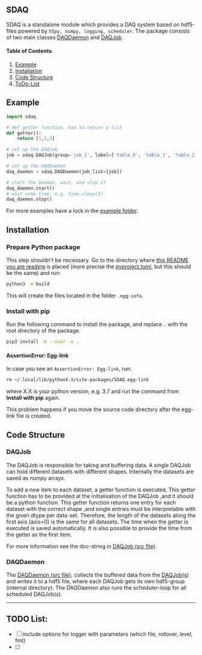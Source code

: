## SDAQ

SDAQ is a standalone module which provides a DAQ system based on hdf5-files powered by ``h5py, numpy, logging, scheduler``.
The package consists of two main classes [DAQDaemon](#daqdaemon) and [DAQJob](#daqjob).

#### Table of Contents
1. [Example](#example)
2. [Installation](#installation)
3. [Code Structure](#code-structure)
4. [ToDo-List](#todo-list)

## Example

```python
import sdaq

# def getter function, has to return a list
def getter():
    return [1,2,3]

# set up the DAQJob
job = sdaq.DAQJob(group='job_1', label=['table_0', 'table_1', 'table_2'],getter=getter, read_period=5)

# set up the DAQDaemon
daq_daemon = sdaq.DAQDaemon(job_list=[job])

# start the Daemon, wait, and stop it 
daq_daemon.start()
# wait some time, e.g. time.sleep(3)
daq_daemon.stop()
```
For more examples have a lock in the [example folder](./examples).

## Installation

### Prepare Python package
This step shouldn't be necessary.
Go to the directory where [this README you are reading](README.md) is placed (more precise the [pyproject.toml](pyproject.toml), but this should be the same) and run:
```bash
python3 -m build
```
This will create the files located in the folder `.egg-info`.

### Install with pip
Run the following command to install the package, and replace `.` with the root directory of the package. 
```bash
pip3 install -U --user -e .
```

#### AssertionError: Egg-link
In case you see an `AssertionError: Egg-link`, run:
```bash
rm ~/.local/lib/pythonX.X/site-packages/SDAQ.egg-link
```
where X.X is your python version, e.g. 3.7 and run the command from **Install with pip** again.

This problem happens if you move the source code directory after the egg-link file is created.


## Code Structure

### DAQJob
The DAQJob is responsible for taking and buffering data. A single DAQJob can hold different datasets with different shapes. 
Internally the datasets are saved as numpy arrays. 

To add a new item to each dataset, a getter function is executed. This getter function has to be provided at the initialisation of the DAQJob ,and it should be a python function.
This getter function returns one entry for each dataset with the correct shape ,and single entries must be interpretable with the given dtype per data-set. 
Therefore, the length of the datasets along the first axis (axis=0) is the same for all datasets. The time when the getter is executed is saved automatically. It is also possible to provide the time from the getter as the first item.

For more information see the doc-string in [DAQJob (src file)](./src/sdaq/daq_job.py).

### DAQDaemon
The [DAQDaemon (src file)](./src/sdaq/daq_daemon.py), collects the buffered data from the [DAQJob(s)](#daqjob) and writes it to a hdf5 file, where each DAQJob gets its own hdf5-group (internal directory).
The DAQDaemon also runs the scheduler-loop for all scheduled DAQJob(s).

---
## TODO List:
* [ ] include options for logger with parameters (which file, rollover, level, fmt)
* [ ] 
